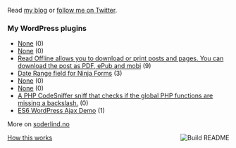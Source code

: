  Read [my blog](https://soderlind.no/) or [follow me on Twitter](https://twitter.com/soderlind).



### My WordPress plugins
<!-- plugins starts -->
* [None](https://github.com/soderlind/soderlind-tagcloud) (0)
* [None](https://github.com/soderlind/soderlind) (0)
* [Read Offline allows you to download or print posts and pages. You can download the post as PDF, ePub and mobi](https://github.com/soderlind/read-offline) (9)
* [Date Range field for Ninja Forms](https://github.com/soderlind/date-range-ninja-forms) (3)
* [None](https://github.com/soderlind/azure-insights-handler-wonolog) (0)
* [None](https://github.com/soderlind/dss-mime-aliases) (0)
* [A PHP CodeSniffer sniff that checks if the global PHP functions are missing a backslash.](https://github.com/soderlind/coding-standard) (0)
* [ES6 WordPress Ajax Demo](https://github.com/soderlind/es6-wp-ajax-demo) (1)
<!-- plugins ends -->

More on [soderlind.no](https://soderlind.no/)


<a href="https://github.com/soderlind/soderlind/actions"><img src="https://github.com/soderlind/soderlind/workflows/Build%20README/badge.svg" align="right" alt="Build README"></a>
<a href="https://simonwillison.net/2020/Jul/10/self-updating-profile-readme/">How this works</a>
